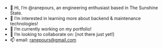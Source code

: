 - 👋 Hi, I’m @ranepours, an engineering enthusiast based in The Sunshine State.
- 👀 I’m interested in learning more about backend & maintenance technologies!
- 🌱 I’m currently working on my portfolio!
- 💞️ I’m looking to collaborate on: [not there just yet!]
- 📫 email: ranepours@gmail.com

<!---
ranepours/ranepours is a ✨ special ✨ repository because its `README.md` (this file) appears on your GitHub profile.
You can click the Preview link to take a look at your changes.
--->
